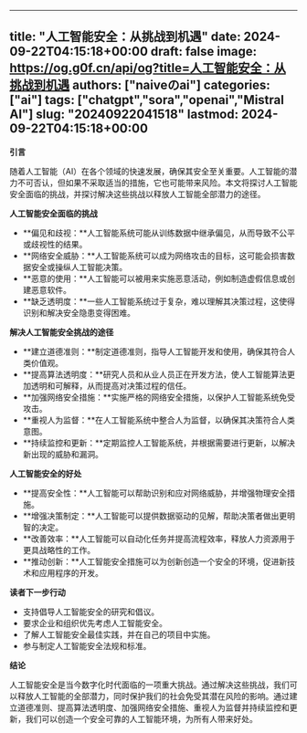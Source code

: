 
---
title: "人工智能安全：从挑战到机遇"
date: 2024-09-22T04:15:18+00:00
draft: false
image: https://og.g0f.cn/api/og?title=人工智能安全：从挑战到机遇
authors: ["naiveのai"]
categories: ["ai"]
tags: ["chatgpt","sora","openai","Mistral AI"]
slug: "20240922041518"
lastmod: 2024-09-22T04:15:18+00:00
---
**引言**

随着人工智能（AI）在各个领域的快速发展，确保其安全至关重要。人工智能的潜力不可否认，但如果不采取适当的措施，它也可能带来风险。本文将探讨人工智能安全面临的挑战，并探讨解决这些挑战以释放人工智能全部潜力的途径。

**人工智能安全面临的挑战**

* **偏见和歧视：**人工智能系统可能从训练数据中继承偏见，从而导致不公平或歧视性的结果。
* **网络安全威胁：**人工智能系统可以成为网络攻击的目标，这可能会损害数据安全或操纵人工智能决策。
* **恶意的使用：**人工智能可以被用来实施恶意活动，例如制造虚假信息或创建恶意软件。
* **缺乏透明度：**一些人工智能系统过于复杂，难以理解其决策过程，这使得识别和解决安全隐患变得困难。

**解决人工智能安全挑战的途径**

* **建立道德准则：**制定道德准则，指导人工智能开发和使用，确保其符合人类价值观。
* **提高算法透明度：**研究人员和从业人员正在开发方法，使人工智能算法更加透明和可解释，从而提高对决策过程的信任。
* **加强网络安全措施：**实施严格的网络安全措施，以保护人工智能系统免受攻击。
* **重视人为监督：**在人工智能系统中整合人为监督，以确保其决策符合人类意图。
* **持续监控和更新：**定期监控人工智能系统，并根据需要进行更新，以解决新出现的威胁和漏洞。

**人工智能安全的好处**

* **提高安全性：**人工智能可以帮助识别和应对网络威胁，并增强物理安全措施。
* **增强决策制定：**人工智能可以提供数据驱动的见解，帮助决策者做出更明智的决定。
* **改善效率：**人工智能可以自动化任务并提高流程效率，释放人力资源用于更具战略性的工作。
* **推动创新：**人工智能安全措施可以为创新创造一个安全的环境，促进新技术和应用程序的开发。

**读者下一步行动**

* 支持倡导人工智能安全的研究和倡议。
* 要求企业和组织优先考虑人工智能安全。
* 了解人工智能安全最佳实践，并在自己的项目中实施。
* 参与制定人工智能安全法规和标准。

**结论**

人工智能安全是当今数字化时代面临的一项重大挑战。通过解决这些挑战，我们可以释放人工智能的全部潜力，同时保护我们的社会免受其潜在风险的影响。通过建立道德准则、提高算法透明度、加强网络安全措施、重视人为监督并持续监控和更新，我们可以创造一个安全可靠的人工智能环境，为所有人带来好处。
